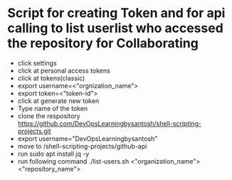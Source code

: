 # Script for creating Token and for api calling to list userlist who accessed the repository for Collaborating   
- click settings
- click at personal access tokens
- click at tokens(classic)
- export username=<"orgnization_name">
- export token=<"token-id">
- click at generate new token
- Type name of the token
- clone the respository https://github.com/DevOpsLearningbysantosh/shell-scripting-projects.git
- export username="DevOpsLearningbysantosh"
- move to /shell-scripting-projects/github-api
- run sudo apt install jq -y 
- run following command ./list-users.sh <"organization_name"> <"repository_name">
